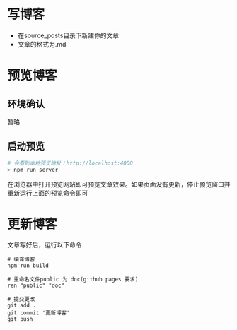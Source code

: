 # 写博客
* 在source\_posts目录下新建你的文章
* 文章的格式为.md

# 预览博客

## 环境确认
暂略

## 启动预览
``` sh
# 会看到本地预览地址：http://localhost:4000
> npm run server
```
在浏览器中打开预览网站即可预览文章效果。如果页面没有更新，停止预览窗口并重新运行上面的预览命令即可


# 更新博客
文章写好后，运行以下命令
```
# 编译博客
npm run build

# 重命名文件public 为 doc(github pages 要求)
ren "public" "doc"

# 提交更改
git add .
git commit '更新博客'
git push
```